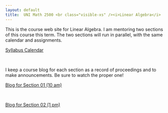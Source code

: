 ```yaml
---
layout: default
title:  UNI Math 2500 <br class="visible-xs" /><i>Linear Algebra</i>
---
```


<p class="lead">
This is the course web site for Linear Algebra. I am mentoring two sections of
this course this term. The two sections will run in parallel, with the same
calendar and assignments.
</p>


<div class="row">
  <div class="btn-group btn-group-justified">
    <a class="btn btn-default btn-lg" href="{{site.baseurl}}/syllabus/">
      Syllabus
    </a>
    <a class="btn btn-default btn-lg" href="{{site.baseurl}}/calendar/">
      Calendar
    </a>
  </div>
</div>

<p><br /></p>
<p>
I keep a course blog for each section as a record of proceedings and to make
announcements. Be sure to watch the proper one!
</p>

<div class="row">
  <div class="col-xs-12 col-sm-6 text-center">  
    <a class="btn btn-primary btn-lg" href="{{site.baseurl}}/section01/">Blog for Section 01 (10 am)</a>
  </div>
  <div class="col-xs-12 visible-xs">
  <p><br /></p>
  </div>
  <div class="col-xs-12 col-sm-6 text-center">
    <a class="btn btn-primary btn-lg" href="{{site.baseurl}}/section02/">Blog for Section 02 (1 pm)</a>
  </div>
</div>

<p><br />
</p>
